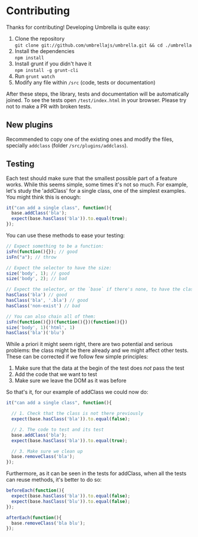 # Contributing


Thanks for contributing! Developing Umbrella is quite easy:

1. Clone the repository  
`git clone git://github.com/umbrellajs/umbrella.git && cd ./umbrella`
1. Install the dependencies   
`npm install`
1. Install grunt if you didn't have it  
`npm install -g grunt-cli`
1. Run `grunt watch`
1. Modify any file within `/src` (code, tests or documentation)

After these steps, the library, tests and documentation will be automatically joined. To see the tests open `/test/index.html` in your browser. Please try not to make a PR with broken tests.

## New plugins

Recommended to copy one of the existing ones and modify the files, specially `addclass` (folder `/src/plugins/addclass`).


## Testing

Each test should make sure that the smallest possible part of a feature works. While this seems simple, some times it's not so much. For example, let's study the 'addClass' for a single class, one of the simplest examples. You might think this is enough:

```js
it("can add a single class", function(){
  base.addClass('bla');
  expect(base.hasClass('bla')).to.equal(true);
});
```

You can use these methods to ease your testing:

```js
// Expect something to be a function:
isFn(function(){}); // good
isFn("a"); // throw

// Expect the selector to have the size:
size('body', 1); // good
size('body', 2); // bad

// Expect the selector, or the `base` if there's none, to have the class
hasClass('bla') // good
hasClass('bla', '.bla') // good
hasClass('non-exist') // bad

// You can also chain all of them:
isFn(function(){})(function(){})(function(){})
size('body', 1)('html', 1)
hasClass('bla')('blu')
```

While a priori it might seem right, there are two potential and serious problems: the class might be there already and we might affect other tests. These can be corrected if we follow few simple principles:

1. Make sure that the data at the begin of the test does *not* pass the test
1. Add the code that we want to test
1. Make sure we leave the DOM as it was before

So that's it, for our example of addClass we could now do:

```js
it("can add a single class", function(){

  // 1. Check that the class is not there previously
  expect(base.hasClass('bla')).to.equal(false);

  // 2. The code to test and its test
  base.addClass('bla');
  expect(base.hasClass('bla')).to.equal(true);

  // 3. Make sure we clean up
  base.removeClass('bla');
});
```

Furthermore, as it can be seen in the tests for addClass, when all the tests can reuse methods, it's better to do so:

```js
beforeEach(function(){
  expect(base.hasClass('bla')).to.equal(false);
  expect(base.hasClass('blu')).to.equal(false);
});

afterEach(function(){
  base.removeClass('bla blu');
});
```
